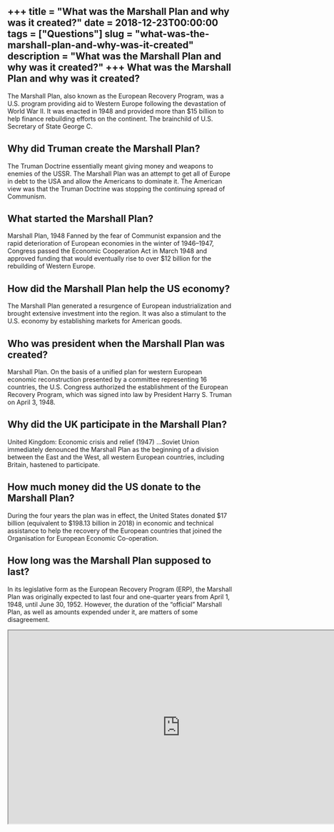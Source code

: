 +++
title = "What was the Marshall Plan and why was it created?"
date = 2018-12-23T00:00:00
tags = ["Questions"]
slug = "what-was-the-marshall-plan-and-why-was-it-created"
description = "What was the Marshall Plan and why was it created?"
+++
What was the Marshall Plan and why was it created?
--------------------------------------------------

The Marshall Plan, also known as the European Recovery Program, was a U.S. program providing aid to Western Europe following the devastation of World War II. It was enacted in 1948 and provided more than $15 billion to help finance rebuilding efforts on the continent. The brainchild of U.S. Secretary of State George C.

Why did Truman create the Marshall Plan?
----------------------------------------

The Truman Doctrine essentially meant giving money and weapons to enemies of the USSR. The Marshall Plan was an attempt to get all of Europe in debt to the USA and allow the Americans to dominate it. The American view was that the Truman Doctrine was stopping the continuing spread of Communism.

What started the Marshall Plan?
-------------------------------

Marshall Plan, 1948 Fanned by the fear of Communist expansion and the rapid deterioration of European economies in the winter of 1946–1947, Congress passed the Economic Cooperation Act in March 1948 and approved funding that would eventually rise to over $12 billion for the rebuilding of Western Europe.

How did the Marshall Plan help the US economy?
----------------------------------------------

The Marshall Plan generated a resurgence of European industrialization and brought extensive investment into the region. It was also a stimulant to the U.S. economy by establishing markets for American goods.

Who was president when the Marshall Plan was created?
-----------------------------------------------------

Marshall Plan. On the basis of a unified plan for western European economic reconstruction presented by a committee representing 16 countries, the U.S. Congress authorized the establishment of the European Recovery Program, which was signed into law by President Harry S. Truman on April 3, 1948.

Why did the UK participate in the Marshall Plan?
------------------------------------------------

United Kingdom: Economic crisis and relief (1947) …Soviet Union immediately denounced the Marshall Plan as the beginning of a division between the East and the West, all western European countries, including Britain, hastened to participate.

How much money did the US donate to the Marshall Plan?
------------------------------------------------------

During the four years the plan was in effect, the United States donated $17 billion (equivalent to $198.13 billion in 2018) in economic and technical assistance to help the recovery of the European countries that joined the Organisation for European Economic Co-operation.

How long was the Marshall Plan supposed to last?
------------------------------------------------

In its legislative form as the European Recovery Program (ERP), the Marshall Plan was originally expected to last four and one-quarter years from April 1, 1948, until June 30, 1952. However, the duration of the “official” Marshall Plan, as well as amounts expended under it, are matters of some disagreement.

<iframe allow="accelerometer; autoplay; clipboard-write; encrypted-media; gyroscope; picture-in-picture" allowfullscreen="" class="__youtube_prefs__  epyt-is-override  no-lazyload" data-no-lazy="1" data-origheight="433" data-origwidth="770" data-skipgform_ajax_framebjll="" height="433" id="_ytid_87299" loading="lazy" src="https://www.youtube.com/embed/EAYuTclcOlI?enablejsapi=1&autoplay=0&cc_load_policy=0&cc_lang_pref=&iv_load_policy=1&loop=0&modestbranding=0&rel=1&fs=1&playsinline=0&autohide=2&theme=dark&color=red&controls=1&" title="YouTube player" width="770"></iframe>